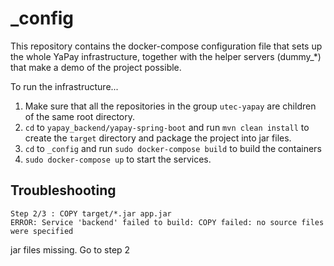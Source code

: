 # _config

This repository contains the docker-compose configuration file that sets up the whole YaPay infrastructure, together with the helper servers (dummy_*) that make a demo of the project possible.

To run the infrastructure...
1. Make sure that all the repositories in the group `utec-yapay` are children of the same root directory.
2. `cd` to `yapay_backend/yapay-spring-boot` and run `mvn clean install` to create the `target` directory and package the project into jar files.
3. `cd` to `_config` and run  `sudo docker-compose build` to build the containers
4. `sudo docker-compose up` to start the services.

## Troubleshooting
```console
Step 2/3 : COPY target/*.jar app.jar
ERROR: Service 'backend' failed to build: COPY failed: no source files were specified
```

jar files missing. Go to step 2
